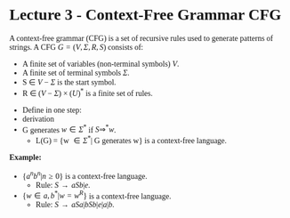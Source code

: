 <font face = "Times New Roman">

# Lecture 3 - Context-Free Grammar CFG

A context-free grammar (CFG) is a set of recursive rules used to generate patterns of strings. 
A CFG $G = (V, \Sigma, R, S)$ consists of:

- A finite set of variables (non-terminal symbols) $V$.
- A finite set of terminal symbols $\Sigma$.
- S $\in$ $V-\Sigma$ is the start symbol.
- R $\in$ $(V-\Sigma) \times (U)^*$ is a finite set of rules.

* Define in one step: 
* derivation
* G generates $w\in \Sigma^*$ if $S \Rightarrow^* w$.
  * L(G) = {w $\in \Sigma ^*$| G generates w} is a context-free language.

**Example:**

* $\{a^nb^n|n\geq 0\}$ is a context-free language.
  * Rule: $S \rightarrow aSb | e$.
* $\{w\in {a,b}^*|w = w^R\}$ is a context-free language.
  * Rule: $S \rightarrow aSa | bSb | e | a | b$.
</font>